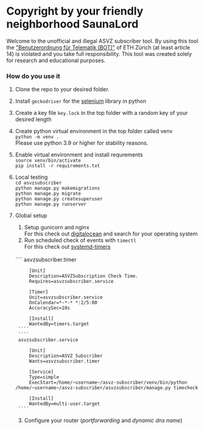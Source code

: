 # Copyright by your friendly neighborhood SaunaLord

Welcome to the unofficial and illegal ASVZ subscriber tool. 
By using this tool the 
["Benutzerordnung für Telematik (BOT)"](https://rechtssammlung.sp.ethz.ch/Dokumente/203.21.pdf) 
of ETH Zürich (at least article 14) is violated and you take full responsibility.
This tool was created solely for research and educational 
purposes.

### How do you use it
1. Clone the repo to your desired folder.
2. Install `geckodriver` for the [selenium](https://selenium-python.readthedocs.io/) library in python
3. Create a key file `key.lock` in the top folder with a random 
key of your desired length
4. Create python virtual environment in the top folder called venv  
`python -m venv .`  
Please use python 3.9 or higher for stability reasons.
5. Enable virtual environment and install requrements  
`source venv/bin/activate`  
`pip install -r requirements.txt`
6. Local testing  
`cd asvzsubscriber`  
`python manage.py makemigrations`  
`python manage.py migrate`  
`python manage.py createsuperuser`  
`python manage.py runserver`  
7. Global setup
   1. Setup gunicorn and nginx  
    For this check out [digitalocean](https://www.digitalocean.com/community/tutorials/how-to-set-up-django-with-postgres-nginx-and-gunicorn-on-debian-10) and search for your operating system
   2. Run scheduled check of events with `timectl`  
    For this check out [systemd-timers](https://opensource.com/article/20/7/systemd-timers)  
   <br>  
        ````
        asvzsubscriber.timer
       
            [Unit]
            Description=ASVZSubscription Check Time.
            Requires=asvzsubscriber.service
       
            [Timer] 
            Unit=asvzsubscriber.service   
            OnCalendar=*-*-* *:2/5:00  
            AccuracySec=10s     
       
            [Install]    
            WantedBy=timers.target 
        ````
        ````
        asvzsubscriber.service
       
            [Unit]
            Description=ASVZ Subscriber
            Wants=asvzsubscriber.timer
    
            [Service]
            Type=simple
            ExecStart=/home/~username~/asvz-subscriber/venv/bin/python /home/~username~/asvz-subscriber/asvzsubscriber/manage.py timecheck
    
            [Install]
            WantedBy=multi-user.target
        ````
   3. Configure your router (*portforwarding* and *dynamic dns name*)  
